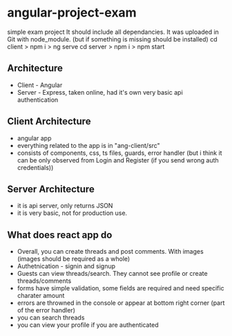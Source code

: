 # angular-project-exam
 simple exam project
 It should include all dependancies. It was uploaded in Git with node_module. (but if something is missing should be installed)
 cd client > npm i > ng serve
 cd server > npm i > npm start

## Architecture 
- Client - Angular
- Server - Express, taken online, had it's own very basic api authentication

## Client Architecture
- angular app
- everything related to the app is in "ang-client/src"
- consists of components, css, ts files, guards, error handler (but i think it can be only observed from Login and Register (if you send wrong auth credentials))

## Server Architecture
- it is api server, only returns JSON
- it is very basic, not for production use.

## What does react app do

- Overall, you can create threads and post comments. With images (images should be required as a whole)
- Authetnication - signin and signup
- Guests can view threads/search. They cannot see profile or create threads/comments
- forms have simple validation, some fields are required and need specific charater amount
- errors are throwned in the console or appear at bottom right corner (part of the error handler)
- you can search threads
- you can view your profile if you are authenticated
